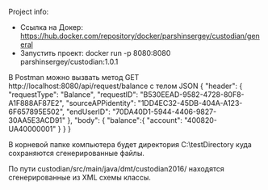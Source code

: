 Project info:

* Ссылка на Докер: https://hub.docker.com/repository/docker/parshinsergey/custodian/general
* Запустить проект: docker run -p 8080:8080 parshinsergey/custodian:1.0.1

В Postman можно вызвать метод GET http://localhost:8080/api/request/balance
с телом JSON
{
    "header":
        {
        "requestType": "Balance",
        "requestID": "B530EEAD-9582-4728-80F8-A1F888AF87E2",
        "sourceAPPidentity": "1DD4EC32-45DB-404A-A123-6F657895E502",
        "endUserID": "70DA40D1-5944-4406-9827-30AA5E3ACD91"
        },
    "body":
        {
        "balance":{
            "account": "400820-UA40000001"
            }
        }
}

В корневой папке компьютера будет директория C:\testDirectory куда сохраняются сгенерированные файлы.

По пути custodian/src/main/java/dmt/custodian2016/ находятся сгенерированные из XML схемы классы.
